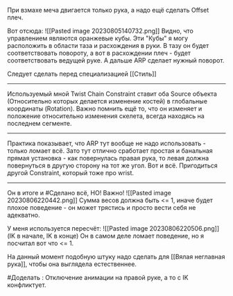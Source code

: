 При взмахе меча двигается только рука, а надо ещё сделать Offset плеч.

Вот отсюда:
![[Pasted image 20230805140732.png]]
Видно, что управлением являются оранжевые кубы. Эти "Кубы" я могу расположить в области таза и расхождения в руки.
В тазу он будет соответствовать повороту, а вот в расхождении плеч - будет соответствовать ведущей руке. А дальше ARP сделает нужный поворот. 

Следует сделать перед специализацией [[Стиль]]

---
Используемый мной Twist Chain Constraint ставит оба Source объекта (Относительно которых делается изменение костей) в глобальные координаты (Rotation).
Важно помнить ещё то, что он изменяет и положение относительно изменения скелета, всегда находясь на последнем сегменте.

---
Практика показывает, что ARP тут вообще не надо использовать - только ломает всё.
Зато тут отлично сработает простая и банальная прямая установка - как повернулась правая рука, то левая должна повернуться в другую сторону на тот же угол. Вот и всё.
Пригодиться другой Constraint, который тоже про wrist.

---
Он в итоге и #Сделано всё, НО!
Важно!
![[Pasted image 20230806220442.png]]
Сумма весов должна быть <= 1, иначе будет плохое поведение - он может трястись и просто вести себя не адекватно.

У меня используется пересчёт: ![[Pasted image 20230806220506.png]]
(IK в начале, IK в конце)
Он в самом деле ломает поведение, но я посчитал вот что <= 1.


На данный момент подобную штуку надо сделать для [[Вялая неглавная рука]], чтобы она выглядела естественнее.

#Доделать : Отключение анимации на правой руке, а то с IK конфликтует.